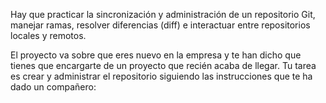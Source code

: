 Hay que practicar la sincronización y administración de un repositorio Git, manejar ramas, resolver diferencias (diff) e interactuar entre repositorios locales y remotos.

El proyecto va sobre que eres nuevo en la empresa y te han dicho que tienes que encargarte de un proyecto que recién acaba de llegar. Tu tarea es crear y administrar el repositorio siguiendo las instrucciones que te ha dado un compañero:
